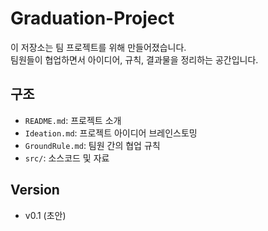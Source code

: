 # Graduation-Project

이 저장소는 팀 프로젝트를 위해 만들어졌습니다.  
팀원들이 협업하면서 아이디어, 규칙, 결과물을 정리하는 공간입니다.

## 구조
- `README.md`: 프로젝트 소개
- `Ideation.md`: 프로젝트 아이디어 브레인스토밍
- `GroundRule.md`: 팀원 간의 협업 규칙
- `src/`: 소스코드 및 자료

## Version
- v0.1 (초안)
